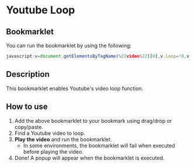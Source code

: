 # Youtube Loop

## Bookmarklet

You can run the bookmarklet by using the following:  
```javascript
javascript:v=document.getElementsByTagName(%22video%22)[0],v.loop=!0,v.addEventListener(%22ended%22,v.play),a=document.createAttribute(%22loop%22),a.value=%22true%22,v.setAttributeNode(a),alert(%22Done!%22);
```

## Description

This bookmarklet enables Youtube's video loop function.  

## How to use

1. Add the above bookmarklet to your bookmark using drag/drop or copy/paste.
2. Find a Youtube video to loop.
3. **Play the video** and run the bookmarklet.
    - In some environments, the bookmarklet will fail when executed before playing the video.
4. Done! A popup will appear when the bookmarklet is executed.